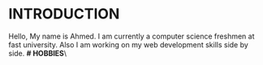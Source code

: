 # INTRODUCTION
Hello, My name is Ahmed. I am currently a computer science freshmen at fast university. Also I am working on my web development skills side by side.
**#  HOBBIES**\
